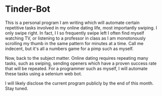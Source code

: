 # Tinder-Bot

This is a personal program I am writing which will automate certain repetitive tasks involved in my online dating life, most importantly swiping. I only swipe right. In fact, I I so frequently swipe left I often find myself watching TV, or listening to a professor in class as I am monotonously scrolling my thumb in the same pattern for minutes at a time. Call me indecent, but it's all a numbers game for a pimp such as myself.

Now, back to the subject matter. Online dating requires repeating many tasks, such as swiping, sending openers which have a proven success rate that will be repeated. For a programmer such as myself, I will automate these tasks using a selenium web bot. 

I will likely disclose the current program publicly by the end of this month. Stay tuned.
